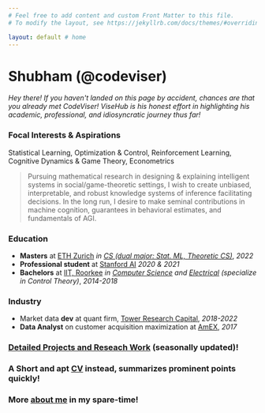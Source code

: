 ```yaml
---
# Feel free to add content and custom Front Matter to this file.
# To modify the layout, see https://jekyllrb.com/docs/themes/#overriding-theme-defaults

layout: default # home
---
```


<!-- <img src="photoId.jpg" alt="drawing" width="200"/> -->
# Shubham (@codeviser)

_Hey there! If you haven't landed on this page by accident, chances are that you already met CodeViser! ViseHub is his honest effort in highlighting his academic, professional, and idiosyncratic journey thus far!_

### Focal Interests & Aspirations
Statistical Learning, Optimization & Control, Reinforcement Learning, Cognitive Dynamics & Game Theory, Econometrics

> Pursuing mathematical research in designing & explaining intelligent systems in social/game-theoretic settings, I wish to create unbiased, interpretable, and robust knowledge systems of inference facilitating decisions. In the long run, I desire to make seminal contributions in machine cognition, guarantees in behavioral estimates, and fundamentals of AGI.

### Education
- **Masters** at [ETH Zurich](https://ethz.ch/en.html) _in [CS \(dual major: Stat. ML, Theoretic CS\)](https://inf.ethz.ch/)_, _2022_
- **Professional student** at [Stanford AI](https://online.stanford.edu/programs/artificial-intelligence-professional-program) _2020 & 2021_
- **Bachelors** at [IIT, Roorkee](https://new.iitr.ac.in/Main/pages/_en_Indian_Institute_of_Technology_Roorkee__en_.html) _in [Computer Science](https://cse.iitr.ac.in/) and [Electrical](https://ee.iitr.ac.in/) (specialize in Control Theory)_, _2014-2018_

### Industry
- Market data **dev** at quant firm, [Tower Research Capital](https://www.tower-research.com/), _2018-2022_
- **Data Analyst** on customer acquisition maximization at [AmEX](https://www.americanexpress.com/en-us/careers/career-areas/risk-and-data-analytics/), _2017_

### [Detailed Projects and Reseach Work](/work) (seasonally updated)!

### A Short and apt [CV](https://drive.google.com/file/d/1mVHP9MYLIF_g3IbYrn5LEzOe1EycuF7w/view?usp=sharing) instead, summarizes prominent points quickly!

### More [about me](/about) in my spare-time!